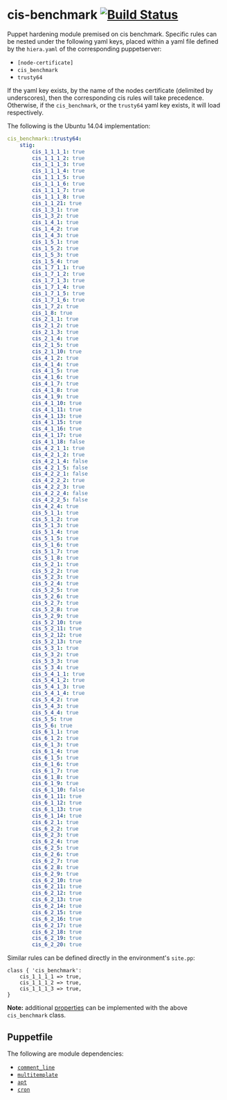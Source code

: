 # cis-benchmark [![Build Status](https://travis-ci.org/jeff1evesque/cis_benchmark.svg?branch=master)](https://travis-ci.org/jeff1evesque/cis_benchmark)

Puppet hardening module premised on cis benchmark. Specific rules can be nested under
the following yaml keys, placed within a yaml file defined by the `hiera.yaml` of the
corresponding puppetserver:

- `[node-certificate]`
- `cis_benchmark`
- `trusty64`

If the yaml key exists, by the name of the nodes certificate (delimited by underscores),
then the corresponding cis rules will take precedence. Otherwise, if the `cis_benchmark`,
or the `trusty64` yaml key exists, it will load respectively.

The following is the Ubuntu 14.04 implementation:

```yaml
cis_benchmark::trusty64:
    stig:
        cis_1_1_1_1: true
        cis_1_1_1_2: true
        cis_1_1_1_3: true
        cis_1_1_1_4: true
        cis_1_1_1_5: true
        cis_1_1_1_6: true
        cis_1_1_1_7: true
        cis_1_1_1_8: true
        cis_1_1_21: true
        cis_1_3_1: true
        cis_1_3_2: true
        cis_1_4_1: true
        cis_1_4_2: true
        cis_1_4_3: true
        cis_1_5_1: true
        cis_1_5_2: true
        cis_1_5_3: true
        cis_1_5_4: true
        cis_1_7_1_1: true
        cis_1_7_1_2: true
        cis_1_7_1_3: true
        cis_1_7_1_4: true
        cis_1_7_1_5: true
        cis_1_7_1_6: true
        cis_1_7_2: true
        cis_1_8: true
        cis_2_1_1: true
        cis_2_1_2: true
        cis_2_1_3: true
        cis_2_1_4: true
        cis_2_1_5: true
        cis_2_1_10: true
        cis_4_1_2: true
        cis_4_1_4: true
        cis_4_1_5: true
        cis_4_1_6: true
        cis_4_1_7: true
        cis_4_1_8: true
        cis_4_1_9: true
        cis_4_1_10: true
        cis_4_1_11: true
        cis_4_1_13: true
        cis_4_1_15: true
        cis_4_1_16: true
        cis_4_1_17: true
        cis_4_1_18: false
        cis_4_2_1_1: true
        cis_4_2_1_2: true
        cis_4_2_1_4: false
        cis_4_2_1_5: false
        cis_4_2_2_1: false
        cis_4_2_2_2: true
        cis_4_2_2_3: true
        cis_4_2_2_4: false
        cis_4_2_2_5: false
        cis_4_2_4: true
        cis_5_1_1: true
        cis_5_1_2: true
        cis_5_1_3: true
        cis_5_1_4: true
        cis_5_1_5: true
        cis_5_1_6: true
        cis_5_1_7: true
        cis_5_1_8: true
        cis_5_2_1: true
        cis_5_2_2: true
        cis_5_2_3: true
        cis_5_2_4: true
        cis_5_2_5: true
        cis_5_2_6: true
        cis_5_2_7: true
        cis_5_2_8: true
        cis_5_2_9: true
        cis_5_2_10: true
        cis_5_2_11: true
        cis_5_2_12: true
        cis_5_2_13: true
        cis_5_3_1: true
        cis_5_3_2: true
        cis_5_3_3: true
        cis_5_3_4: true
        cis_5_4_1_1: true
        cis_5_4_1_2: true
        cis_5_4_1_3: true
        cis_5_4_1_4: true
        cis_5_4_2: true
        cis_5_4_3: true
        cis_5_4_4: true
        cis_5_5: true
        cis_5_6: true
        cis_6_1_1: true
        cis_6_1_2: true
        cis_6_1_3: true
        cis_6_1_4: true
        cis_6_1_5: true
        cis_6_1_6: true
        cis_6_1_7: true
        cis_6_1_8: true
        cis_6_1_9: true
        cis_6_1_10: false
        cis_6_1_11: true
        cis_6_1_12: true
        cis_6_1_13: true
        cis_6_1_14: true
        cis_6_2_1: true
        cis_6_2_2: true
        cis_6_2_3: true
        cis_6_2_4: true
        cis_6_2_5: true
        cis_6_2_6: true
        cis_6_2_7: true
        cis_6_2_8: true
        cis_6_2_9: true
        cis_6_2_10: true
        cis_6_2_11: true
        cis_6_2_12: true
        cis_6_2_13: true
        cis_6_2_14: true
        cis_6_2_15: true
        cis_6_2_16: true
        cis_6_2_17: true
        cis_6_2_18: true
        cis_6_2_19: true
        cis_6_2_20: true
```

Similar rules can be defined directly in the environment's `site.pp`:

```puppet
class { 'cis_benchmark':
    cis_1_1_1_1 => true,
    cis_1_1_1_2 => true,
    cis_1_1_1_3 => true,
}
```

**Note:** additional [properties](https://github.com/jeff1evesque/cis_benchmark/blob/e1fe35ddc0d00ae2b09c2a3cf408c4ed3dab3b8d/data/cis_trusty64.yaml#L12-L135)
can be implemented with the above `cis_benchmark` class.

## Puppetfile

The following are module dependencies:

- [`comment_line`](https://forge.puppet.com/geoffwilliams/comment_line) 
- [`multitemplate`](https://forge.puppet.com/deanwilson/multitemplate/types)
- [`apt`](https://forge.puppet.com/puppetlabs/apt)
- [`cron`](https://forge.puppet.com/puppet/cron)
